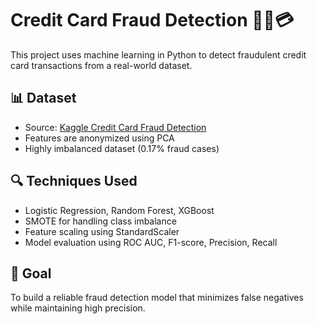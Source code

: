 # Credit Card Fraud Detection 🕵️‍♀️💳

This project uses machine learning in Python to detect fraudulent credit card transactions from a real-world dataset.

## 📊 Dataset
- Source: [Kaggle Credit Card Fraud Detection](https://www.kaggle.com/mlg-ulb/creditcardfraud)
- Features are anonymized using PCA
- Highly imbalanced dataset (0.17% fraud cases)

## 🔍 Techniques Used
- Logistic Regression, Random Forest, XGBoost
- SMOTE for handling class imbalance
- Feature scaling using StandardScaler
- Model evaluation using ROC AUC, F1-score, Precision, Recall

## 🧠 Goal
To build a reliable fraud detection model that minimizes false negatives while maintaining high precision.



